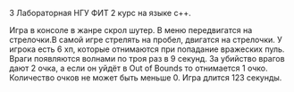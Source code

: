 3 Лабораторная НГУ ФИТ 2 курс на языке c++.

Игра в консоле в жанре скрол шутер.
В меню передвигатся на стрелочки.В самой игре стрелять на пробел, двигатся на стрелочки.
У игрока есть 6 хп, которые отнимаются при попадание вражеских пуль.
Враги появляются волнами по троя раз в 9 секунд.
За убийство врагов дают 2 очка, а если он уйдёт в Out of Bounds то отнимается 1 очко. Количество очков не может быть меньше 0.
Игра длится 123 секунды.

